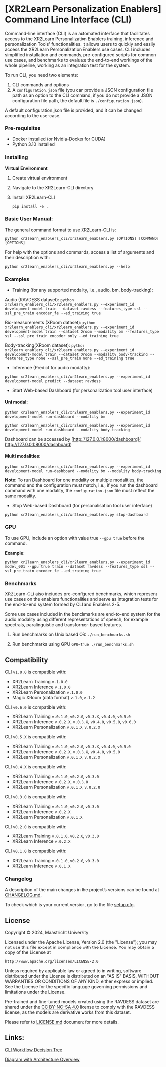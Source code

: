 # [XR2Learn Personalization Enablers]  Command Line Interface (CLI)

Command-line interface (CLI) is an automated interface that facilitates access to the XR2Learn Personalization Enablers
training, inference and
personalization Tools' functionalities. It
allows users to quickly and easily access the XR2Learn Personalization Enablers use cases. CLI includes simplified
installation and commands,
pre-configured scripts for common use cases, and benchmarks to evaluate the end-to-end workings of the whole pipeline,
working as an integration test for the system.

To run CLI, you need two elements:

1. CLI commands and options
2. A `configuration.json` file (you can provide a JSON configuration file path as an option to the CLI command, if you
   do
   not provide a JSON configuration file path, the default file is `./configuration.json`).

A default configuration.json file is provided, and it can be changed according to the use-case.

### Pre-requisites

- Docker installed (or Nvidia-Docker for CUDA)
- Python 3.10 installed

### Installing

**Virtual Environment**

1. Create virtual environment
2. Navigate to the XR2Learn-CLI directory
3. Install XR2Learn-CLI

   `pip install -e .`

### Basic User Manual:

The general command format to use XR2Learn-CLI is:

`python xr2learn_enablers_cli/xr2learn_enablers.py [OPTIONS] [COMMAND] [OPTIONS]`

For help with the options and commands, access a list of arguments and their description with:

`python xr2learn_enablers_cli/xr2learn_enablers.py --help`

### Examples

- Training (for any supported modality, i.e., audio, bm, body-tracking):

Audio (RAVDESS dataset):
`python xr2learn_enablers_cli/xr2learn_enablers.py --experiment_id development-model train --dataset ravdess --features_type ssl --ssl_pre_train encoder_fe --ed_training true`


Bio-measurements (XRoom dataset): 
`python xr2learn_enablers_cli/xr2learn_enablers.py --experiment_id development-model train --dataset Xroom --modality bm --features_type ssl --ssl_pre_train encoder_only --ed_training true`

Body-tracking(XRoom dataset): 
`python xr2learn_enablers_cli/xr2learn_enablers.py --experiment_id development-model train --dataset Xroom --modality body-tracking --features_type none --ssl_pre_train none --ed_training true`


- Inference (Predict for audio modality):

`python xr2learn_enablers_cli/xr2learn_enablers.py --experiment_id development-model predict --dataset ravdess`

- Start Web-based Dashboard (for personalization tool user interface)

#### Uni modal:

`python xr2learn_enablers_cli/xr2learn_enablers.py --experiment_id development-model run-dashboard --modality bm`

`python xr2learn_enablers_cli/xr2learn_enablers.py --experiment_id development-model run-dashboard --modality body-tracking`

Dashboard can be accessed by [http://127.0.0.1:8000/dashboard]( http://127.0.0.1:8000/dashboard)

#### Multi modalities:

`python xr2learn_enablers_cli/xr2learn_enablers.py --experiment_id development-model run-dashboard --modality bm --modality body-tracking`

**Note**: To run Dashboard for one modality or multiple modalities, the command and the configuration must match, i.e.,
if you run the dashboard command with one modality, the `configuration.json` file must reflect the same modality.

- Stop Web-based Dashboard (for personalisation tool user interface)

`python xr2learn_enablers_cli/xr2learn_enablers.py stop-dashboard`

### GPU

To use GPU, include an option with value true `--gpu true` before the command.

**Example**:

`python xr2learn_enablers_cli/xr2learn_enablers.py --experiment_id model_001 --gpu true train --dataset ravdess --features_type ssl --ssl_pre_train encoder_fe --ed_training true`

### Benchmarks

XR2Learn-CLI also includes pre-configured benchmarks, which represent use cases on the enablers functionalities and
serve as integration tests for the end-to-end system formed by CLI and Enablers 2-5.

Some use cases included in the benchmarks are end-to-end system for the audio modality using different representations
of speech, for example spectrals, paralinguistic and transformer-based features.

1. Run benchmarks on Unix based OS:
   `./run_benchmarks.sh`

2. Run benchmarks using GPU
   `GPU=true ./run_benchmarks.sh`

## Compatibility

CLI `v1.0.0` is compatible with:

- XR2Learn Training `v.1.0.0`
- XR2Learn Inference `v.1.0.0`
- XR2Learn Personalization `v.1.0.0`
- Magic XRoom (data format) `v.1.0`, `v.1.2`

CLI `v0.6.0` is compatible with:

- XR2Learn Training `v.0.1.0`, `v0.2.0`, `v0.3.X`, `v0.4.0`, `v0.5.0`
- XR2Learn Inference `v.0.2.X`, `v.0.3.X`, `v0.4.0`, `v0.5.0`, `v0.6.0`
- XR2Learn Personalization `v.0.1.X`, `v.0.2.X`

CLI `v0.5.X` is compatible with:

- XR2Learn Training `v.0.1.0`, `v0.2.0`, `v0.3.X`, `v0.4.0`, `v0.5.0`
- XR2Learn Inference `v.0.2.X`, `v.0.3.X`, `v0.4.0`, `v0.5.0`
- XR2Learn Personalization `v.0.1.X`, `v.0.2.X`

CLI `v0.4.X` is compatible with:

- XR2Learn Training `v.0.1.0`, `v0.2.0`, `v0.3.0`
- XR2Learn Inference `v.0.2.X`, `v.0.3.0`
- XR2Learn Personalization `v.0.1.X`, `v.0.2.0`

CLI `v0.3.0` is compatible with:

- XR2Learn Training `v.0.1.0`, `v0.2.0`, `v0.3.0`
- XR2Learn Inference `v.0.2.X`
- XR2Learn Personalization `v.0.1.X`

CLI `v0.2.0` is compatible with:

- XR2Learn Training `v.0.1.0`, `v0.2.0`, `v0.3.0`
- XR2Learn Inference `v.0.2.X`

CLI `v0.1.0` is compatible with:

- XR2Learn Training `v.0.1.0`, `v0.2.0`, `v0.3.0`
- XR2Learn Inference `v.0.1.X`


### Changelog

A description of the main changes in the project’s versions can be found at [CHANGELOG.md].

To check which is your current version, go to the file [setup.cfg](setup.cfg).

## License

Copyright © 2024, Maastricht University

Licensed under the Apache License, Version 2.0 (the "License");
you may not use this file except in compliance with the License.
You may obtain a copy of the License at

    http://www.apache.org/licenses/LICENSE-2.0

Unless required by applicable law or agreed to in writing, software
distributed under the License is distributed on an "AS IS" BASIS,
WITHOUT WARRANTIES OR CONDITIONS OF ANY KIND, either express or implied.
See the License for the specific language governing permissions and
limitations under the License.

Pre-trained and fine-tuned models created using the RAVDESS dataset are shared under
the [CC BY-NC-SA 4.0](https://creativecommons.org/licenses/by-nc-sa/4.0/deed.en) license to
comply with the RAVDESS license, as the models are derivative works from this dataset.

Please refer to [LICENSE.md](LICENSE.md) document for more details.

## Links:

[CLI Workflow Decision Tree](/images/CLI_workflow_decision_Tree_v2.png)

[Diagram with Architecture Overview](/images/CLI-Enablers-orverview-DemoUI.png)

[CHANGELOG.md]: CHANGELOG.md